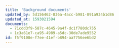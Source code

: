 ```yaml
---
title: 'Background documents'
updated_by: 5d156462-836a-4acc-b981-891a934b1d86
updated_at: 1593021594
documents:
  - 71cdd3f9-587c-4645-9a4f-dc1f780dc755
  - 1c3a61e7-ca95-4989-a5dc-30de7ade9552
id: f5f9108e-f7ee-41ef-b894-aa7756ee6bd2
---
```

